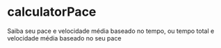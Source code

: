 # calculatorPace
Saiba seu pace e velocidade média baseado no tempo, ou tempo total e velocidade média baseado no seu pace
